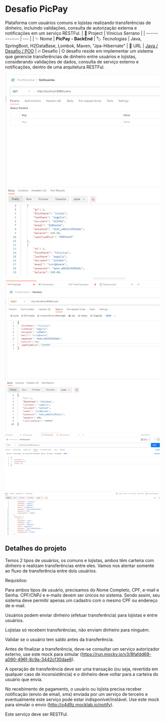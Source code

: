 # Desafio PicPay

Plataforma com usuários comuns e lojistas realizando transferências de dinheiro, incluindo validações, consulta de autorização externa e notificações em um serviço RESTFul.
| 💾 Project | Vinicius Serrano    |
| -------------  | --- |
| :sparkles: Nome        | **PicPay - BackEnd**
| :label: Tecnologias | Java, SpringBoot, H2DataBase, Lombok, Maven, "Jpa-Hibernate"
| :rocket: URL         | [Java / Desafio / POO](https://github.com/viniciusserrano/Projeto-DesafioPicPayBackEnd)
| :fire: Desafio     | O desafio reside em implementar um sistema que gerencie transferências de dinheiro entre usuários e lojistas, considerando validações de dados, consulta de serviço externo e notificações, dentro de uma arquitetura RESTFul.

<!-- Inserir imagem com a #vitrinedev ao final do link -->
![](getUser.png#vitrinedev)
<br>
![](postUser.png#vitrinedev)
<br>
![](Posttransaction.png#vitrinedev)

## Detalhes do projeto

Temos 2 tipos de usuários, os comuns e lojistas, ambos têm carteira com dinheiro e realizam transferências entre eles. Vamos nos atentar somente ao fluxo de transferência entre dois usuários.

Requisitos:

Para ambos tipos de usuário, precisamos do Nome Completo, CPF, e-mail e Senha. CPF/CNPJ e e-mails devem ser únicos no sistema. Sendo assim, seu sistema deve permitir apenas um cadastro com o mesmo CPF ou endereço de e-mail.

Usuários podem enviar dinheiro (efetuar transferência) para lojistas e entre usuários.

Lojistas só recebem transferências, não enviam dinheiro para ninguém.

Validar se o usuário tem saldo antes da transferência.

Antes de finalizar a transferência, deve-se consultar um serviço autorizador externo, use este mock para simular (https://run.mocky.io/v3/8fafdd68-a090-496f-8c9a-3442cf30dae6).

A operação de transferência deve ser uma transação (ou seja, revertida em qualquer caso de inconsistência) e o dinheiro deve voltar para a carteira do usuário que envia.

No recebimento de pagamento, o usuário ou lojista precisa receber notificação (envio de email, sms) enviada por um serviço de terceiro e eventualmente este serviço pode estar indisponível/instável. Use este mock para simular o envio (http://o4d9z.mocklab.io/notify).

Este serviço deve ser RESTFul.
